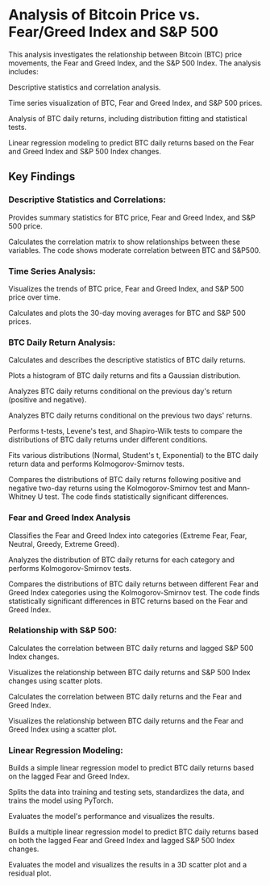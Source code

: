 # Analysis of Bitcoin Price vs. Fear/Greed Index and S&P 500
This analysis investigates the relationship between Bitcoin (BTC) price movements, the Fear and Greed Index, and the S&P 500 Index. The analysis includes:

Descriptive statistics and correlation analysis.

Time series visualization of BTC, Fear and Greed Index, and S&P 500 prices.

Analysis of BTC daily returns, including distribution fitting and statistical tests.

Linear regression modeling to predict BTC daily returns based on the Fear and Greed Index and S&P 500 Index changes.

## Key Findings
### Descriptive Statistics and Correlations:

Provides summary statistics for BTC price, Fear and Greed Index, and S&P 500 price.

Calculates the correlation matrix to show relationships between these variables.  The code shows moderate correlation between BTC and S&P500.

### Time Series Analysis:

Visualizes the trends of BTC price, Fear and Greed Index, and S&P 500 price over time.

Calculates and plots the 30-day moving averages for BTC and S&P 500 prices.

### BTC Daily Return Analysis:

Calculates and describes the descriptive statistics of BTC daily returns.

Plots a histogram of BTC daily returns and fits a Gaussian distribution.

Analyzes BTC daily returns conditional on the previous day's return (positive and negative).

Analyzes BTC daily returns conditional on the previous two days' returns.

Performs t-tests, Levene's test, and Shapiro-Wilk tests to compare the distributions of BTC daily returns under different conditions.

Fits various distributions (Normal, Student's t, Exponential) to the BTC daily return data and performs Kolmogorov-Smirnov tests.

Compares the distributions of BTC daily returns following positive and negative two-day returns using the Kolmogorov-Smirnov test and Mann-Whitney U test.  The code finds statistically significant differences.

### Fear and Greed Index Analysis

Classifies the Fear and Greed Index into categories (Extreme Fear, Fear, Neutral, Greedy, Extreme Greed).

Analyzes the distribution of BTC daily returns for each category and performs Kolmogorov-Smirnov tests.

Compares the distributions of BTC daily returns between different Fear and Greed Index categories using the Kolmogorov-Smirnov test.  The code finds statistically significant differences in BTC returns based on the Fear and Greed Index.

### Relationship with S&P 500:

Calculates the correlation between BTC daily returns and lagged S&P 500 Index changes.

Visualizes the relationship between BTC daily returns and S&P 500 Index changes using scatter plots.

Calculates the correlation between BTC daily returns and the Fear and Greed Index.

Visualizes the relationship between BTC daily returns and the Fear and Greed Index using a scatter plot.

### Linear Regression Modeling:

Builds a simple linear regression model to predict BTC daily returns based on the lagged Fear and Greed Index.

Splits the data into training and testing sets, standardizes the data, and trains the model using PyTorch.

Evaluates the model's performance and visualizes the results.

Builds a multiple linear regression model to predict BTC daily returns based on both the lagged Fear and Greed Index and lagged S&P 500 Index changes.

Evaluates the model and visualizes the results in a 3D scatter plot and a residual plot.
